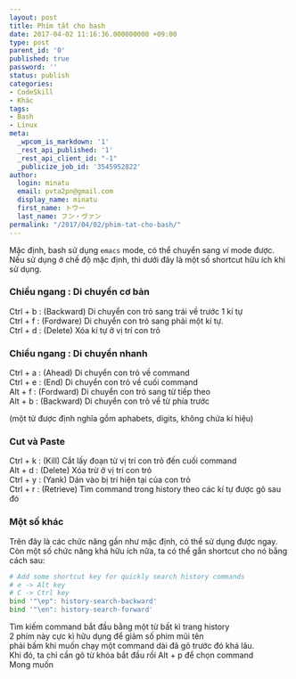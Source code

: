 ```yaml
---
layout: post
title: Phím tắt cho bash
date: 2017-04-02 11:16:36.000000000 +09:00
type: post
parent_id: '0'
published: true
password: ''
status: publish
categories:
- CodeSkill
- Khác
tags:
- Bash
- Linux
meta:
  _wpcom_is_markdown: '1'
  _rest_api_published: '1'
  _rest_api_client_id: "-1"
  _publicize_job_id: '3545952822'
author:
  login: minatu
  email: pvta2pn@gmail.com
  display_name: minatu
  first_name: トウー
  last_name: フン・ヴァン
permalink: "/2017/04/02/phim-tat-cho-bash/"
---
```

Mặc định, bash sử dụng `emacs` mode, có thể chuyển sang _vi_ mode được.  
Nếu sử dụng ở chế độ mặc định, thì dưới đây là một số shortcut hữu ích khi sử dụng.

### Chiều ngang : Di chuyển cơ bản

Ctrl + b : (Backward) Di chuyển con trỏ sang trái về trước 1 kí tự  
Ctrl + f : (Fordware) Di chuyển con trỏ sang phải một kí tự.  
Ctrl + d : (Delete) Xóa kí tự ở vị trí con trỏ

### Chiều ngang : Di chuyển nhanh

Ctrl + a : (Ahead) Di chuyển con trỏ về command  
Ctrl + e : (End) Di chuyển con trỏ về cuối command  
Alt + f : (Fordward) Di chuyển con trỏ sang từ tiếp theo  
Alt + b : (Backward) Di chuyển con trỏ về từ phía trước

(một từ được định nghĩa gồm aphabets, digits, không chứa kí hiệu)

### Cut và Paste

Ctrl + k : (Kill) Cắt lấy đoạn từ vị trí con trỏ đến cuối command  
Alt + d : (Delete) Xóa trừ ở vị trí con trỏ  
Ctrl + y : (Yank) Dán vào bị trí hiện tại của con trỏ  
Ctrl + r : (Retrieve) Tìm command trong history theo các kí tự được gõ sau đó

### Một số khác

Trên đây là các chức năng gần như mặc định, có thể sử dụng được ngay.  
Còn một số chức năng khá hữu ích nữa, ta có thể gắn shortcut cho nó bằng cách sau:

```bash  
# Add some shortcut key for quickly search history commands  
# e -> Alt key  
# C -> Ctrl key  
bind '"\ep": history-search-backward'  
bind '"\en": history-search-forward'  
```

Tìm kiếm command bắt đầu bằng một từ bất kì trang history  
2 phím này cực kì hữu dụng để giảm số phim mũi tên  
phải bấm khi muốn chạy một command dài đã gõ trước đó khá lâu.  
Khi đó, ta chỉ cần gõ từ khóa bắt đầu rồi Alt + p để chọn command  
Mong muốn